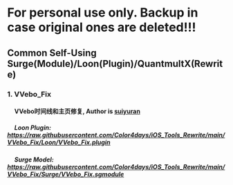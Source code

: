 # For personal use only. Backup in case original ones are deleted!!!
## Common Self-Using Surge(Module)/Loon(Plugin)/QuantmultX(Rewrite)


### 1. **VVebo_Fix**  
  #### &nbsp;&nbsp;&nbsp;&nbsp;&nbsp;VVebo时间线和主页修复, Author is [suiyuran](https://github.com/suiyuran)  
  ##### &nbsp;&nbsp;&nbsp;&nbsp;&nbsp;Loon Plugin: https://raw.githubusercontent.com/Color4days/iOS_Tools_Rewrite/main/VVebo_Fix/Loon/VVebo_Fix.plugin  
  ##### &nbsp;&nbsp;&nbsp;&nbsp;&nbsp;Surge Model: https://raw.githubusercontent.com/Color4days/iOS_Tools_Rewrite/main/VVebo_Fix/Surge/VVebo_Fix.sgmodule
